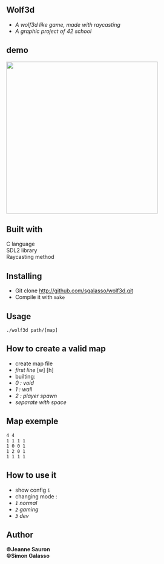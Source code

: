 ## Wolf3d
* *A wolf3d like game, made with raycasting*
* *A graphic project of 42 school*

## demo
<img src="ressources/img/wolf3d_demo.gif" width="400"></img>

## Built with

C language</br>
SDL2 library</br>
Raycasting method</br>

## Installing

* Git clone http://github.com/sgalasso/wolf3d.git
* Compile it with `make`

## Usage

`./wolf3d path/[map]`

## How to create a valid map

* create map file
* *first line* [w] [h]
* builting:
* *0 : void*
* *1 : wall*
* *2 : player spawn*
* *separate with space*

## Map exemple

```
4 4
1 1 1 1
1 0 0 1
1 2 0 1
1 1 1 1
```

## How to use it

* show config `i`
* changing mode :
* *`1` normal*
* *`2` gaming*
* *`3` dev*

## Author
**©Jeanne Sauron**</br>
**©Simon Galasso**</br>
